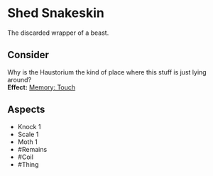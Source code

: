 # Shed Snakeskin
The discarded wrapper of a beast.
## Consider
Why is the Haustorium the kind of place where this stuff is just lying around?<br>**Effect:** [Memory: Touch](https://uadaf.theevilroot.xyz/rowenarium/element/mem.touch)
## Aspects
- Knock 1
- Scale 1
- Moth 1
- #Remains 
- #Coil 
- #Thing